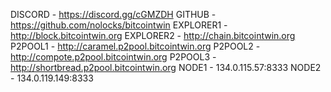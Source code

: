 
DISCORD - https://discord.gg/cGMZDH
GITHUB - https://github.com/nolocks/bitcointwin
EXPLORER1 - http://block.bitcointwin.org
EXPLORER2 - http://chain.bitcointwin.org
P2POOL1 - http://caramel.p2pool.bitcointwin.org
P2POOL2 - http://compote.p2pool.bitcointwin.org
P2POOL3 - http://shortbread.p2pool.bitcointwin.org
NODE1 - 134.0.115.57:8333
NODE2 - 134.0.119.149:8333
